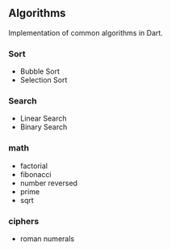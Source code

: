 Algorithms
-----------
Implementation of common algorithms in Dart.

### Sort
* Bubble Sort
* Selection Sort

### Search
* Linear Search
* Binary Search

### math
* factorial
* fibonacci
* number reversed
* prime
* sqrt

### ciphers
* roman numerals
